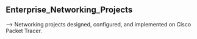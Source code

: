 ## Enterprise_Networking_Projects
--> Networking projects designed, configured, and implemented on Cisco Packet Tracer.
